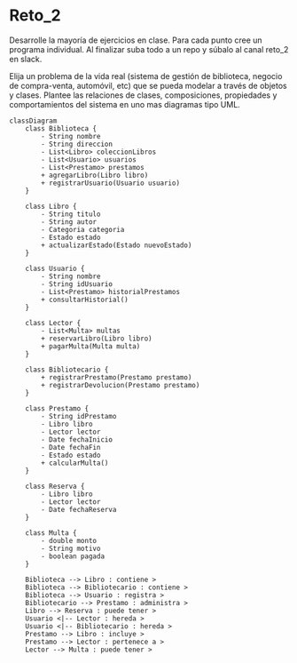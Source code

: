 # Reto_2

Desarrolle la mayoría de ejercicios en clase. Para cada punto cree un programa individual. Al finalizar suba todo a un repo y súbalo al canal reto_2 en slack.

Elija un problema de la vida real (sistema de gestión de biblioteca, negocio de compra-venta, automóvil, etc) que se pueda modelar a través de objetos y clases. Plantee las relaciones de clases, composiciones, propiedades y comportamientos del sistema en uno mas diagramas tipo UML.

```mermaid
classDiagram
    class Biblioteca {
        - String nombre
        - String direccion
        - List<Libro> coleccionLibros
        - List<Usuario> usuarios
        - List<Prestamo> prestamos
        + agregarLibro(Libro libro)
        + registrarUsuario(Usuario usuario)  
    }

    class Libro {
        - String titulo
        - String autor
        - Categoria categoria
        - Estado estado
        + actualizarEstado(Estado nuevoEstado)
    }

    class Usuario {
        - String nombre
        - String idUsuario
        - List<Prestamo> historialPrestamos
        + consultarHistorial()
    }

    class Lector {
        - List<Multa> multas
        + reservarLibro(Libro libro)
        + pagarMulta(Multa multa)
    }

    class Bibliotecario {
        + registrarPrestamo(Prestamo prestamo)
        + registrarDevolucion(Prestamo prestamo)
    }

    class Prestamo {
        - String idPrestamo
        - Libro libro
        - Lector lector
        - Date fechaInicio
        - Date fechaFin
        - Estado estado
        + calcularMulta()
    }

    class Reserva {
        - Libro libro
        - Lector lector
        - Date fechaReserva
    }

    class Multa {
        - double monto
        - String motivo
        - boolean pagada
    }

    Biblioteca --> Libro : contiene >
    Biblioteca --> Bibliotecario : contiene >
    Biblioteca --> Usuario : registra >
    Bibliotecario --> Prestamo : administra >
    Libro --> Reserva : puede tener >
    Usuario <|-- Lector : hereda >
    Usuario <|-- Bibliotecario : hereda >
    Prestamo --> Libro : incluye >
    Prestamo --> Lector : pertenece a >
    Lector --> Multa : puede tener >
